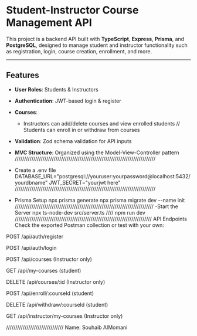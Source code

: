# Student-Instructor Course Management API

This project is a backend API built with **TypeScript**, **Express**, **Prisma**, and **PostgreSQL**, designed to manage student and instructor functionality such as registration, login, course creation, enrollment, and more.

---

## Features

- **User Roles**: Students & Instructors
- **Authentication**: JWT-based login & register
- **Courses**:
  - Instructors can add/delete courses and view enrolled students // Students can enroll in or withdraw from courses
    
- **Validation**: Zod schema validation for API inputs
- **MVC Structure**: Organized using the Model-View-Controller pattern
////////////////////////////////////////////////////////////////////////////
- Create a .env file
 DATABASE_URL="postgresql://youruser:yourpassword@localhost:5432/yourdbname"
JWT_SECRET="yourjwt here"
////////////////////////////////////////////////////////////////////////////
- Prisma Setup
  npx prisma generate
npx prisma migrate dev --name init
///////////////////////////////////////////////////////////////////////////
-Start the Server
npx ts-node-dev src/server.ts    //// npm run dev
//////////////////////////////////////////////////////////////////////////
API Endpoints
Check the exported Postman collection or test with your own:

POST /api/auth/register

POST /api/auth/login

POST /api/courses (Instructor only)

GET /api/my-courses  (student)

DELETE /api/courses/:id   (Instructor only)

POST /api/enroll/:courseId (student)

DELETE /api/withdraw/:courseId   (student)

GET /api/instructor/my-courses (Instructor only)


///////////////////////////////
Name: Souhaib AlMomani
